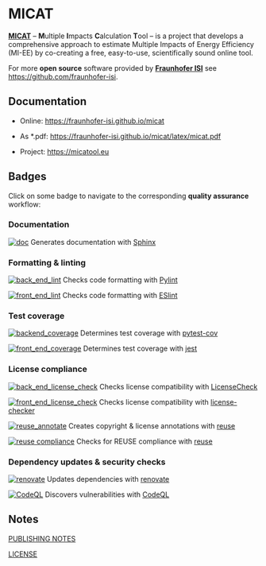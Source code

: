 <!--
© 2023 Fraunhofer-Gesellschaft e.V., München

SPDX-License-Identifier: AGPL-3.0-or-later
-->

# MICAT
[**MICAT**](https://micatool.eu) – **M**ultiple **I**mpacts **C**alculation **T**ool – is a project that develops a comprehensive approach to estimate Multiple Impacts of Energy Efficiency (MI-EE) by co-creating a free, easy-to-use, scientifically sound online tool.

For more **open source** software provided by [**Fraunhofer ISI**](https://www.isi.fraunhofer.de/) see https://github.com/fraunhofer-isi.

## Documentation

* Online: https://fraunhofer-isi.github.io/micat

* As *.pdf: https://fraunhofer-isi.github.io/micat/latex/micat.pdf

* Project: https://micatool.eu

## Badges

Click on some badge to navigate to the corresponding **quality assurance** workflow:

### Documentation 

[![doc](https://github.com/fraunhofer-isi/micat/actions/workflows/doc.yml/badge.svg)](https://github.com/fraunhofer-isi/micat/actions/workflows/doc.yml) Generates documentation with [Sphinx](https://www.sphinx-doc.org/)

### Formatting & linting

[![back_end_lint](https://img.shields.io/endpoint?url=https://gist.githubusercontent.com/fhg-isi/4bb6f7ce335564341b0181db14bdc98f/raw/micat_back_end_lint.json)](https://github.com/fraunhofer-isi/micat/actions/workflows/back_end_lint.yml) Checks code formatting with [Pylint](https://pylint.readthedocs.io/)

[![front_end_lint](https://github.com/fraunhofer-isi/micat/actions/workflows/front_end_lint.yml/badge.svg)](https://github.com/fraunhofer-isi/micat/actions/workflows/front_end_lint.yml) Checks code formatting with [ESlint](https://eslint.org/)

### Test coverage

[![backend_coverage](https://img.shields.io/endpoint?url=https://gist.githubusercontent.com/fhg-isi/4bb6f7ce335564341b0181db14bdc98f/raw/micat_back_end_coverage.json)](https://github.com/fraunhofer-isi/micat/actions/workflows/back_end_coverage.yml) Determines test coverage with [pytest-cov](https://github.com/pytest-dev/pytest-cov)

[![front_end_coverage](https://img.shields.io/endpoint?url=https://gist.githubusercontent.com/fhg-isi/4bb6f7ce335564341b0181db14bdc98f/raw/micat_front_end_coverage.json)](https://github.com/fraunhofer-isi/micat/actions/workflows/front_end_coverage.yml) Determines test coverage with [jest](https://jestjs.io/)

### License compliance

[![back_end_license_check](https://github.com/fraunhofer-isi/micat/actions/workflows/back_end_license_check.yml/badge.svg)](https://github.com/fraunhofer-isi/micat/actions/workflows/back_end_license_check.yml) Checks license compatibility with [LicenseCheck](https://github.com/FHPythonUtils/LicenseCheck)

[![front_end_license_check](https://github.com/fraunhofer-isi/micat/actions/workflows/front_end_license_check.yml/badge.svg)](https://github.com/fraunhofer-isi/micat/actions/workflows/front_end_license_check.yml) Checks license compatibility with [license-checker](https://github.com/davglass/license-checker)

[![reuse_annotate](https://github.com/fraunhofer-isi/micat/actions/workflows/reuse_annotate.yml/badge.svg)](https://github.com/fraunhofer-isi/micat/actions/workflows/reuse_annotate.yml) Creates copyright & license annotations with [reuse](https://git.fsfe.org/reuse/tool)

[![reuse compliance](https://api.reuse.software/badge/github.com/fraunhofer-isi/micat)](https://api.reuse.software/info/github.com/fraunhofer-isi/micat) Checks for REUSE compliance with [reuse](https://git.fsfe.org/reuse/tool)

### Dependency updates & security checks

[![renovate](https://github.com/fraunhofer-isi/micat/actions/workflows/renovate.yml/badge.svg)](https://github.com/fraunhofer-isi/micat/actions/workflows/renovate.yml) Updates dependencies with [renovate](https://github.com/renovatebot/renovate)

[![CodeQL](https://github.com/fraunhofer-isi/micat/actions/workflows/github-code-scanning/codeql/badge.svg)](https://github.com/fraunhofer-isi/micat/actions/workflows/github-code-scanning/codeql) Discovers vulnerabilities with [CodeQL](https://codeql.github.com/)

## Notes

<p><a href="https://www.isi.fraunhofer.de/en/publishing-notes.html">PUBLISHING NOTES</a></p>

<p><a href="https://github.com/fraunhofer-isi/micat/blob/main/LICENSES/AGPL-3.0-or-later.txt">LICENSE</a></p>


